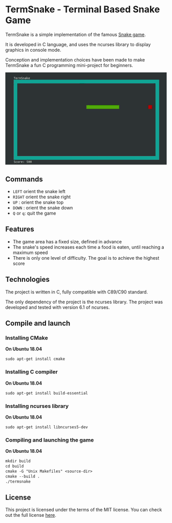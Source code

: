 # TermSnake - Terminal Based Snake Game

TermSnake is a simple implementation of the famous [Snake game](https://en.wikipedia.org/wiki/Snake_(video_game_genre)).

It is developed in C language, and uses the ncurses library to display graphics in console mode.

Conception and implementation choices have been made to make TermSnake a fun C programming mini-project for beginners.

![TermSnake Snake Game](/illustration.gif)

## Commands

* ```LEFT``` orient the snake left
* ```RIGHT``` orient the snake right
* ```UP```	: orient the snake top
* ```DOWN```	: orient the snake down
* ```Q``` or ```q```: quit the game

## Features

* The game area has a fixed size, defined in advance
* The snake's speed increases each time a food is eaten, until reaching a maximum speed
* There is only one level of difficulty. The goal is to achieve the highest score

## Technologies

The project is written in C, fully compatible with C89/C90 standard.

The only dependency of the project is the ncurses library. The project was developed and tested with version 6.1 of ncurses.

## Compile and launch

### Installing CMake

**On Ubuntu 18.04**
```
sudo apt-get install cmake
```

### Installing C compiler

**On Ubuntu 18.04**
```
sudo apt-get install build-essential
```

### Installing ncurses library

**On Ubuntu 18.04**
```
sudo apt-get install libncurses5-dev
```

### Compiling and launching the game

**On Ubuntu 18.04**
```
mkdir build
cd build
cmake -G "Unix Makefiles" <source-dir>
cmake --build .
./termsnake
```
## License
This project is licensed under the terms of the MIT license. You can check out the full license [here](/LICENSE.txt).
